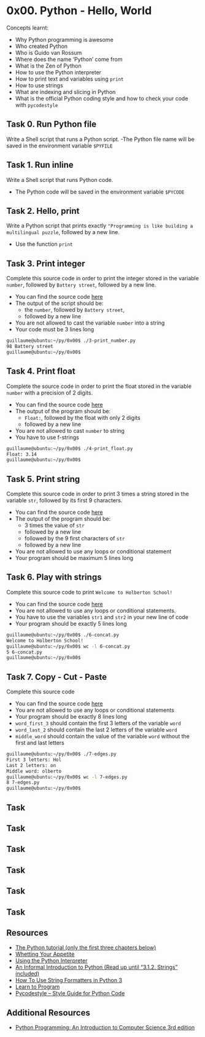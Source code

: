 # 0x00. Python - Hello, World
Concepts learnt:
- Why Python programming is awesome
- Who created Python
- Who is Guido van Rossum
- Where does the name ‘Python’ come from
- What is the Zen of Python
- How to use the Python interpreter
- How to print text and variables using `print`
- How to use strings
- What are indexing and slicing in Python
- What is the official Python coding style and how to check your code with `pycodestyle`
## Task 0. Run Python file
Write a Shell script that runs a Python script.
-The Python file name will be saved in the environment variable `$PYFILE`

## Task 1. Run inline
Write a Shell script that runs Python code.
- The Python code will be saved in the environment variable `$PYCODE` 
## Task 2. Hello, print
Write a Python script that prints exactly `"Programming is like building a multilingual puzzle`, followed by a new line.
- Use the function `print`
## Task 3. Print integer
Complete this source code in order to print the integer stored in the variable `number`, followed by `Battery street`, followed by a new line.
- You can find the source code [here](https://github.com/alx-tools/0x00.py/blob/master/3-print_number.py)
- The output of the script should be:
    * the `number`, followed by `Battery street`,
    * followed by a new line
- You are not allowed to cast the variable `number` into a string
- Your code must be 3 lines long
```bash
guillaume@ubuntu:~/py/0x00$ ./3-print_number.py
98 Battery street
guillaume@ubuntu:~/py/0x00$ 
```
## Task 4. Print float
Complete the source code in order to print the float stored in the variable `number` with a precision of 2 digits.
- You can find the source code [here](https://github.com/alx-tools/0x00.py/blob/master/4-print_float.py)
- The output of the program should be:
    * `Float:`, followed by the float with only 2 digits
    * followed by a new line
- You are not allowed to cast `number` to string
- You have to use f-strings
```bash
guillaume@ubuntu:~/py/0x00$ ./4-print_float.py
Float: 3.14
guillaume@ubuntu:~/py/0x00$ 
```
## Task 5. Print string
Complete this source code in order to print 3 times a string stored in the variable `str`, followed by its first 9 characters.
- You can find the source code [here](https://github.com/alx-tools/0x00.py/blob/master/5-print_string.py)
- The output of the program should be:
    * 3 times the value of `str`
    * followed by a new line
    * followed by the 9 first characters of `str`
    * followed by a new line
- You are not allowed to use any loops or conditional statement
- Your program should be maximum 5 lines long
## Task 6. Play with strings
Complete this source code to print `Welcome to Holberton School!`
- You can find the source code [here](https://github.com/alx-tools/0x00.py/blob/master/6-concat.py)
- You are not allowed to use any loops or conditional statements.
- You have to use the variables `str1` and `str2` in your new line of code
- Your program should be exactly 5 lines long
```bash
guillaume@ubuntu:~/py/0x00$ ./6-concat.py
Welcome to Holberton School!
guillaume@ubuntu:~/py/0x00$ wc -l 6-concat.py
5 6-concat.py
guillaume@ubuntu:~/py/0x00$ 
```
## Task  7. Copy - Cut - Paste

Complete this source code
- You can find the source code [here](https://github.com/alx-tools/0x00.py/blob/master/7-edges.py)
- You are not allowed to use any loops or conditional statements
- Your program should be exactly 8 lines long
- `word_first_3` should contain the first 3 letters of the variable `word`
- `word_last_2` should contain the last 2 letters of the variable `word`
- `middle_word` should contain the value of the variable `word` without the first and last letters
```bash
guillaume@ubuntu:~/py/0x00$ ./7-edges.py
First 3 letters: Hol
Last 2 letters: on
Middle word: olberto
guillaume@ubuntu:~/py/0x00$ wc -l 7-edges.py
8 7-edges.py
guillaume@ubuntu:~/py/0x00$ 
```
## Task  
## Task  
## Task  
## Task  
## Task  
## Task  
## Resources
- [The Python tutorial (only the first three chapters below)](https://docs.python.org/3/tutorial/index.html)
- [Whetting Your Appetite](https://docs.python.org/3/tutorial/appetite.html)
- [Using the Python Interpreter](https://docs.python.org/3/tutorial/interpreter.html)
- [An Informal Introduction to Python (Read up until “3.1.2. Strings” included)](https://docs.python.org/3/tutorial/introduction.html)
- [How To Use String Formatters in Python 3](https://realpython.com/python-f-strings/)
- [Learn to Program](https://www.youtube.com/playlist?list=PLGLfVvz_LVvTn3cK5e6LjhgGiSeVlIRwt)
- [Pycodestyle – Style Guide for Python Code](https://pypi.org/project/pycodestyle/)
## Additional Resources
- [Python Programming: An Introduction to Computer Science 3rd edition](https://nibmehub.com/opac-service/pdf/read/Python%20Programming%20_%20an%20introduction%20to%20computer%20science-%203rd%20Edition.pdf)

